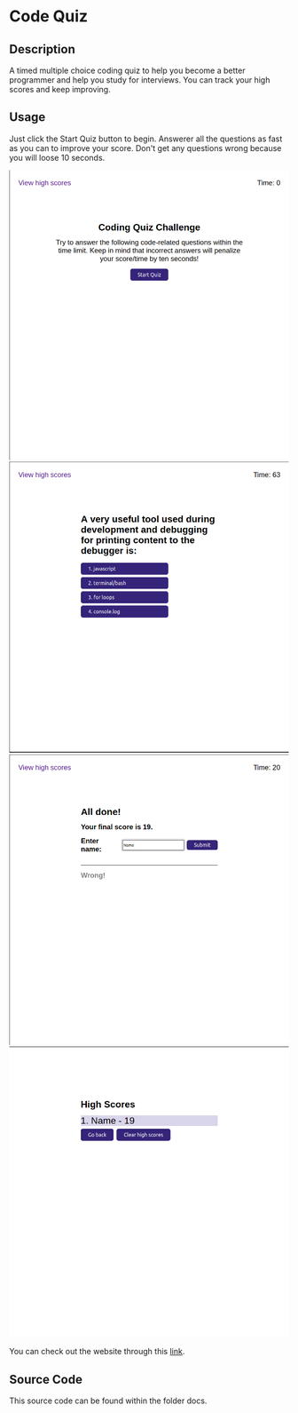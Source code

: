 # Code Quiz

## Description
A timed multiple choice coding quiz to help you become a better programmer and help you study for interviews. You can track your high scores and keep improving.

## Usage
Just click the Start Quiz button to begin. Answerer all the questions as fast as you can to improve your score. Don't get any questions wrong because you will loose 10 seconds.

![Screenshot1](./docs/images/screenshot1.png)
![Screenshot2](./docs/images/screenshot2.png)
![Screenshot3](./docs/images/screenshot3.png)
![Screenshot4](./docs/images/screenshot4.png)

You can check out the website through this [link](https://ryansheehy0.github.io/Module_4_Challenge/).

## Source Code
This source code can be found within the folder docs.
